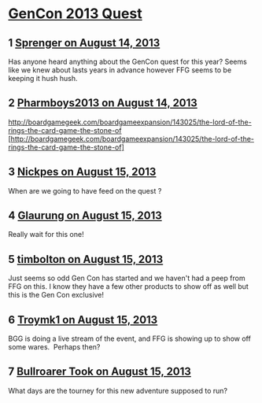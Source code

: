 # [GenCon 2013 Quest](https://community.fantasyflightgames.com/topic/88481-gencon-2013-quest/)

## 1 [Sprenger on August 14, 2013](https://community.fantasyflightgames.com/topic/88481-gencon-2013-quest/?do=findComment&comment=839944)

Has anyone heard anything about the GenCon quest for this year? Seems like we knew about lasts years in advance however FFG seems to be keeping it hush hush. 

## 2 [Pharmboys2013 on August 14, 2013](https://community.fantasyflightgames.com/topic/88481-gencon-2013-quest/?do=findComment&comment=839952)

http://boardgamegeek.com/boardgameexpansion/143025/the-lord-of-the-rings-the-card-game-the-stone-of [http://boardgamegeek.com/boardgameexpansion/143025/the-lord-of-the-rings-the-card-game-the-stone-of]

## 3 [Nickpes on August 15, 2013](https://community.fantasyflightgames.com/topic/88481-gencon-2013-quest/?do=findComment&comment=840402)

When are we going to have feed on the quest ?

## 4 [Glaurung on August 15, 2013](https://community.fantasyflightgames.com/topic/88481-gencon-2013-quest/?do=findComment&comment=840464)

Really wait for this one!

## 5 [timbolton on August 15, 2013](https://community.fantasyflightgames.com/topic/88481-gencon-2013-quest/?do=findComment&comment=840540)

Just seems so odd Gen Con has started and we haven't had a peep from FFG on this. I know they have a few other products to show off as well but this is the Gen Con exclusive!

## 6 [Troymk1 on August 15, 2013](https://community.fantasyflightgames.com/topic/88481-gencon-2013-quest/?do=findComment&comment=840548)

BGG is doing a live stream of the event, and FFG is showing up to show off some wares.  Perhaps then?

## 7 [Bullroarer Took on August 15, 2013](https://community.fantasyflightgames.com/topic/88481-gencon-2013-quest/?do=findComment&comment=840710)

What days are the tourney for this new adventure supposed to run?

